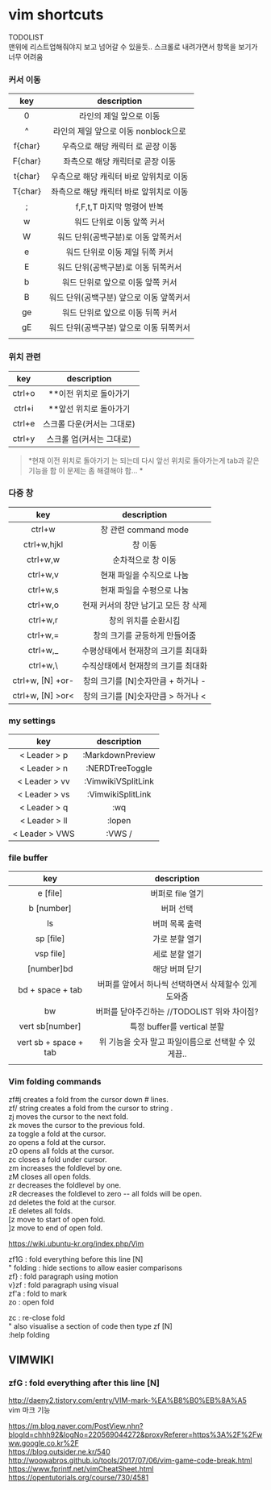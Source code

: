 # vim shortcuts

TODOLIST  
맨위에 리스트업해줘야지 보고 넘어갈 수 있을듯.. 
스크롤로 내려가면서 항목을 보기가 너무 어려움

### 커서 이동
| <center>key | <center>description                      |
| :------:    | :------:                                 |
| 0           | 라인의 제일 앞으로 이동                  |
| ^           | 라인의 제일 앞으로 이동 nonblock으로     |
| f{char}     | 우측으로 해당 캐릭터 로 곧장 이동        |
| F{char}     | 좌측으로 해당 캐릭터로 곧장 이동         |
| t{char}     | 우측으로 해당 캐릭터 바로 앞위치로 이동  |
| T{char}     | 좌측으로 해당 캐릭터 바로 앞위치로 이동  |
| ;           | f,F,t,T 마지막 명령어 반복               |
| w           | 워드 단위로 이동  앞쪽 커서              |
| W           | 워드 단위(공백구분)로 이동 앞쪽커서      |
| e           | 워드 단위로 이동  제일 뒤쪽 커서         |
| E           | 워드 단위(공백구분)로 이동 뒤쪽커서      |
| b           | 워드 단위로 앞으로 이동 앞쪽 커서        |
| B           | 워드 단위(공백구분) 앞으로 이동 앞쪽커서 |
| ge          | 워드 단위로 앞으로 이동 뒤쪽 커서        |
| gE          | 워드 단위(공백구분) 앞으로 이동 뒤쪽커서 |
|             |                                          |

### 위치 관련
| <center>key | <center>description        |
| :------:    | :------:                   |
| ctrl+o      | **이전 위치로 돌아가기     |
| ctrl+i      | **앞선 위치로 돌아가기     |
| ctrl+e      | 스크롤 다운(커서는 그대로) |
| ctrl+y      | 스크롤 업(커서는 그대로)   |

> *현재 이전 위치로 돌아가기 는 되는데 다시 앞선 위치로 돌아가는게 tab과 같은기능을 함
이 문제는 좀 해결해야 함... *

### 다중 창   

| <center>key      | <center>description                  |
| :------:         | :------:                             |
| ctrl+w           | 창 관련 command mode                 |
| ctrl+w,hjkl      | 창 이동                              |
| ctrl+w,w         | 순차적으로 창 이동                   |
| ctrl+w,v         | 현재 파일을 수직으로 나눔            |
| ctrl+w,s         | 현재 파일을 수평으로 나눔            |
| ctrl+w,o         | 현재 커서의 창만 남기고 모든 창 삭제 |
| ctrl+w,r         | 창의 위치를 순환시킴                 |
| ctrl+w,=         | 창의 크기를 균등하게 만들어줌        |
| ctrl+w,_         | 수평상태에서 현재창의 크기를 최대화  |
| ctrl+w,\         | 수직상태에서 현재창의 크기를 최대화  |
| ctrl+w, [N] +or- | 창의 크기를 [N]숫자만큼 + 하거나 -   |
| ctrl+w, [N] >or< | 창의 크기를 [N]숫자만큼 > 하거나 <   |



### my settings   

| <center>key    | <center>description    |
| :------:       | :------:               |
| < Leader > p   | :MarkdownPreview<CR>   |
| < Leader > n   | :NERDTreeToggle<CR>    |
| < Leader > vv  | :VimwikiVSplitLink<CR> |
| < Leader > vs  | :VimwikiSplitLink<CR>  |
| < Leader > q   | :wq<CR>                |
| < Leader > ll  | :lopen<CR>             |
| < Leader > VWS | :VWS /                 |

### file buffer 

| <center>key           | <center>description                                  |
| :------:              | :------:                                             |
| e [file]              | 버퍼로 file 열기                                     |
| b [number]            | 버퍼 선택                                            |
| ls                    | 버퍼 목록 출력                                       |
| sp [file]             | 가로 분할 열기                                       |
| vsp file]             | 세로 분할 열기                                       |
| [number]bd            | 해당 버퍼 닫기                                       |
| bd + space + tab      | 버퍼를 앞에서 하나씩 선택하면서 삭제할수 있게 도와줌 |
| bw                    | 버퍼를 닫아주긴하는 //TODOLIST 위와 차이점?          |
| vert sb[number]       | 특정 buffer를 vertical 분할                          |
| vert sb + space + tab | 위 기능을 숫자 말고 파일이름으로 선택할 수 있게끔..  |
|                       |                                                      |



### Vim folding commands

zf#j creates a fold from the cursor down # lines.  
zf/ string creates a fold from the cursor to string .  
zj moves the cursor to the next fold.  
zk moves the cursor to the previous fold.  
za toggle a fold at the cursor.  
zo opens a fold at the cursor.  
zO opens all folds at the cursor.  
zc closes a fold under cursor.  
zm increases the foldlevel by one.  
zM closes all open folds.  
zr decreases the foldlevel by one.  
zR decreases the foldlevel to zero -- all folds will be open.  
zd deletes the fold at the cursor.  
zE deletes all folds.  
[z move to start of open fold.  
]z move to end of open fold.

https://wiki.ubuntu-kr.org/index.php/Vim

zf1G : fold everything before this line [N]  
" folding : hide sections to allow easier comparisons  
zf} : fold paragraph using motion  
v}zf : fold paragraph using visual  
zf'a : fold to mark  
zo : open fold  

zc : re-close fold  
" also visualise a section of code then type zf [N]  
:help folding

## VIMWIKI



### zfG : fold everything after this line [N]

http://daeny2.tistory.com/entry/VIM-mark-%EA%B8%B0%EB%8A%A5  
vim 마크 기능

https://m.blog.naver.com/PostView.nhn?blogId=chhh92&logNo=220569044272&proxyReferer=https%3A%2F%2Fwww.google.co.kr%2F  
https://blog.outsider.ne.kr/540 http://woowabros.github.io/tools/2017/07/06/vim-game-code-break.html
https://www.fprintf.net/vimCheatSheet.html
https://opentutorials.org/course/730/4581



